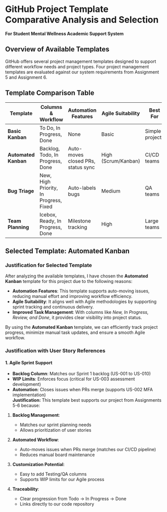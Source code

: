 # GitHub Project Template Comparative Analysis and Selection  
**For Student Mental Wellness Academic Support System** 

## Overview of Available Templates  
GitHub offers several project management templates designed to support different workflow needs and project types. Four project management templates are evaluated against our system requirements from Assignment 5  and Assignment 6.   

## Template Comparison Table  

| Template | Columns & Workflow | Automation Features | Agile Suitability | Best For | Limitations for Our Project |  
|----------|--------------------|---------------------|-------------------|----------|-----------------------------|  
| **Basic Kanban** | To Do, In Progress, Done | None | Basic | Simple projects | Cannot handle clinical/academic dual workflows |  
| **Automated Kanban** | Backlog, Todo, In Progress, Done | Auto-moves closed PRs, status sync | High (Scrum/Kanban) | CI/CD teams | Requires 2 custom columns added |  
| **Bug Triage** | New, High Priority, In Progress, Fixed | Auto-labels bugs | Medium | QA teams | No support for feature development (US-001 to US-016) |  
| **Team Planning** | Icebox, Ready, In Progress, Done | Milestone tracking | High | Large teams | Overkill for our 4-person team |  


## Selected Template: **Automated Kanban** 
### Justification for Selected Template
After analyzing the available templates, I have chosen the **Automated Kanban** template for this project due to the following reasons:

- **Automation Features**: This template supports auto-moving issues, reducing manual effort and improving workflow efficiency.
- **Agile Suitability**: It aligns well with Agile methodologies by supporting sprint tracking and continuous delivery.
- **Improved Task Management**: With columns like *New, In Progress, Review, and Done*, it provides clear visibility into project status.

By using the **Automated Kanban** template, we can efficiently track project progress, minimize manual task updates, and ensure a smooth Agile workflow.

### Justification with User Story References  

#### 1. Agile Sprint Support  
- **Backlog Column**: Matches our Sprint 1 backlog (US-001 to US-010)  
- **WIP Limits**: Enforces focus (critical for US-003 assessment development)  
- **Automation**: Closes issues when PRs merge (supports US-002 MFA implementation)  
**Justification:**
This template best supports our project from Assignments 5-6 because:

1. **Backlog Management**:
   - Matches our sprint planning needs
   - Allows prioritization of user stories

2. **Automated Workflow**:
   - Auto-moves issues when PRs merge (matches our CI/CD pipeline)
   - Reduces manual board maintenance

3. **Customization Potential**:
   - Easy to add Testing/QA columns
   - Supports WIP limits for our Agile process

4. **Traceability**:
   - Clear progression from Todo → In Progress → Done
   - Links directly to our code repository


